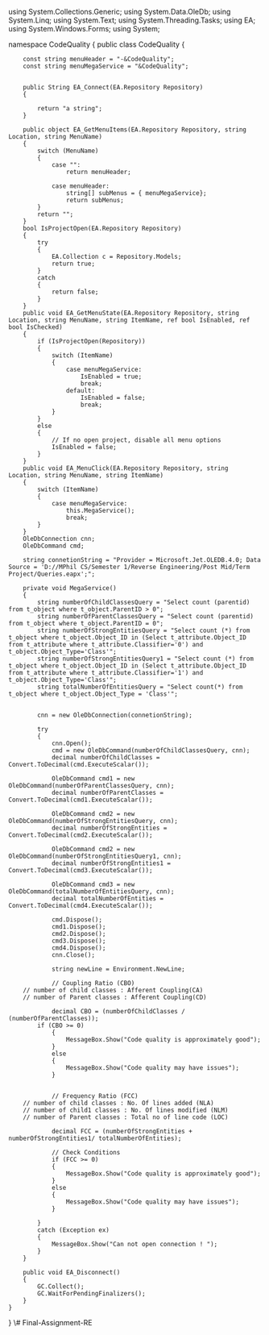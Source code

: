using System.Collections.Generic;
using System.Data.OleDb;
using System.Linq;
using System.Text;
using System.Threading.Tasks;
using EA;
using System.Windows.Forms;
using System;

namespace CodeQuality
{
    public class CodeQuality
    {
      
        const string menuHeader = "-&CodeQuality";
        const string menuMegaService = "&CodeQuality";


        public String EA_Connect(EA.Repository Repository)
        {
    
            return "a string";
        }

        public object EA_GetMenuItems(EA.Repository Repository, string Location, string MenuName)
        {
            switch (MenuName)
            {
                case "":
                    return menuHeader;
      
                case menuHeader:
                    string[] subMenus = { menuMegaService};
                    return subMenus;
            }
            return "";
        }
        bool IsProjectOpen(EA.Repository Repository)
        {
            try
            {
                EA.Collection c = Repository.Models;
                return true;
            }
            catch
            {
                return false;
            }
        }
        public void EA_GetMenuState(EA.Repository Repository, string Location, string MenuName, string ItemName, ref bool IsEnabled, ref bool IsChecked)
        {
            if (IsProjectOpen(Repository))
            {
                switch (ItemName)
                {
                    case menuMegaService:
                        IsEnabled = true;
                        break;
                    default:
                        IsEnabled = false;
                        break;
                }
            }
            else
            {
                // If no open project, disable all menu options
                IsEnabled = false;
            }
        }
        public void EA_MenuClick(EA.Repository Repository, string Location, string MenuName, string ItemName)
        {
            switch (ItemName)
            {
                case menuMegaService:
                    this.MegaService();
                    break;
            }
        }
        OleDbConnection cnn;
        OleDbCommand cmd;

        string connetionString = "Provider = Microsoft.Jet.OLEDB.4.0; Data Source = 'D://MPhil CS/Semester 1/Reverse Engineering/Post Mid/Term Project/Queries.eapx';";

        private void MegaService()
        {
            string numberOfChildClassesQuery = "Select count (parentid) from t_object where t_object.ParentID > 0";
            string numberOfParentClassesQuery = "Select count (parentid) from t_object where t_object.ParentID = 0";
            string numberOfStrongEntitiesQuery = "Select count (*) from t_object where t_object.Object_ID in (Select t_attribute.Object_ID from t_attribute where t_attribute.Classifier='0') and t_object.Object_Type='Class'";
            string numberOfStrongEntitiesQuery1 = "Select count (*) from t_object where t_object.Object_ID in (Select t_attribute.Object_ID from t_attribute where t_attribute.Classifier='1') and t_object.Object_Type='Class'";
            string totalNumberOfEntitiesQuery = "Select count(*) from t_object where t_object.Object_Type = 'Class'";


            cnn = new OleDbConnection(connetionString);

            try
            {
                cnn.Open();
                cmd = new OleDbCommand(numberOfChildClassesQuery, cnn);
                decimal numberOfChildClasses = Convert.ToDecimal(cmd.ExecuteScalar());

                OleDbCommand cmd1 = new OleDbCommand(numberOfParentClassesQuery, cnn);
                decimal numberOfParentClasses = Convert.ToDecimal(cmd1.ExecuteScalar());

                OleDbCommand cmd2 = new OleDbCommand(numberOfStrongEntitiesQuery, cnn);
                decimal numberOfStrongEntities = Convert.ToDecimal(cmd2.ExecuteScalar());

                OleDbCommand cmd2 = new OleDbCommand(numberOfStrongEntitiesQuery1, cnn);
                decimal numberOfStrongEntities1 = Convert.ToDecimal(cmd3.ExecuteScalar());

                OleDbCommand cmd3 = new OleDbCommand(totalNumberOfEntitiesQuery, cnn);
                decimal totalNumberOfEntities = Convert.ToDecimal(cmd4.ExecuteScalar());

                cmd.Dispose();
                cmd1.Dispose();
                cmd2.Dispose();
                cmd3.Dispose();
                cmd4.Dispose();
                cnn.Close();

                string newLine = Environment.NewLine;

                // Coupling Ratio (CBO)
		// number of child classes : Afferent Coupling(CA)
		// number of Parent classes : Afferent Coupling(CD)

                decimal CBO = (numberOfChildClasses / (numberOfParentClasses));
	        if (CBO >= 0)
                {
                    MessageBox.Show("Code quality is approximately good");
                }
                else
                {
                    MessageBox.Show("Code quality may have issues");
                }


                // Frequency Ratio (FCC)
		// number of child classes : No. Of lines added (NLA)
		// number of child1 classes : No. Of lines modified (NLM)
		// number of Parent classes : Total no of line code (LOC)

                decimal FCC = (numberOfStrongEntities + numberOfStrongEntities1/ totalNumberOfEntities);

                // Check Conditions
                if (FCC >= 0)
                {
                    MessageBox.Show("Code quality is approximately good");
                }
                else
                {
                    MessageBox.Show("Code quality may have issues");
                }

            }
            catch (Exception ex)
            {
                MessageBox.Show("Can not open connection ! ");
            }
        }

        public void EA_Disconnect()
        {
            GC.Collect();
            GC.WaitForPendingFinalizers();
        }
    }
}
\\# Final-Assignment-RE
